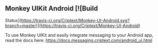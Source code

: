 ## Monkey UIKit Android [![Build
Status](https://travis-ci.org/Criptext/Monkey-UI-Android.svg?branch=master)](https://travis-ci.org/Criptext/Monkey-UI-Android)

To use Monkey UIKit and easily integrate messaging to your Android app, read 
the docs here: https://docs.messaging.criptext.com/android_ui.html
